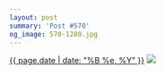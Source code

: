 ```yaml
---
layout: post
summary: 'Post #570'
og_image: 570-1280.jpg
---
```


<p>
  <time><a href="/570">{{ page.date | date: "%B %e, %Y" }}</a></time>
  <a href="/570"><img src="{{ site.assets_url }}/570-640.jpg" srcset="{{ site.assets_url }}/570-320.jpg 320w, {{ site.assets_url }}/570-640.jpg 640w, {{ site.assets_url }}/570-960.jpg 960w, {{ site.assets_url }}/570-1280.jpg 1280w" sizes="(min-width: 700px) 50vw, calc(100vw - 2rem)" /></a>
</p>
